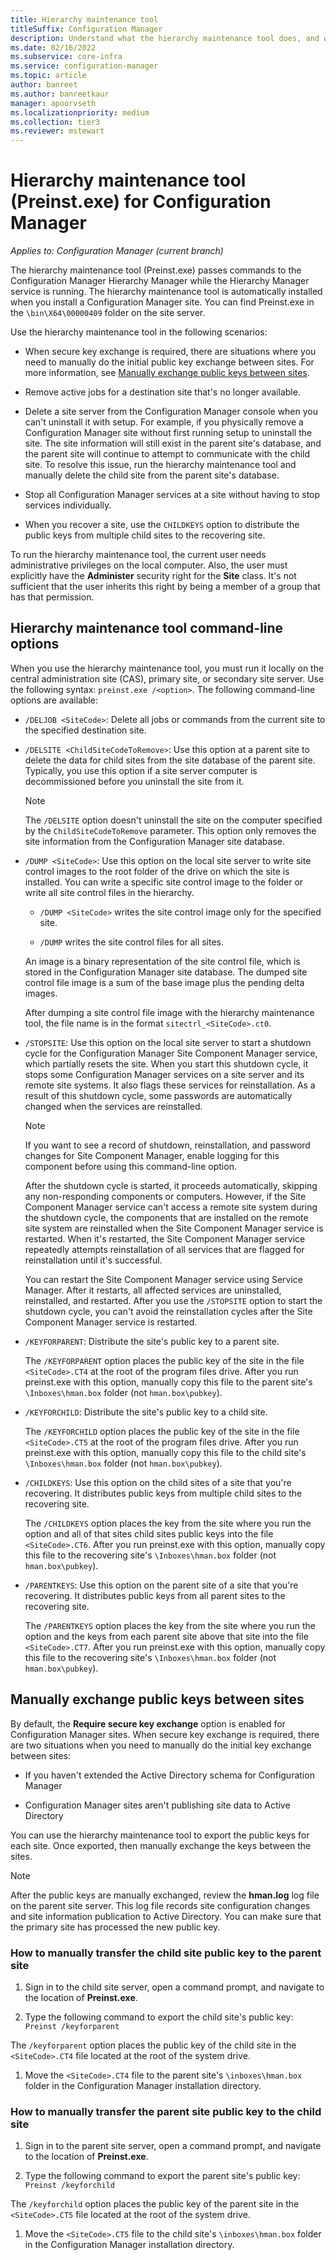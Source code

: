 ```yaml
---
title: Hierarchy maintenance tool
titleSuffix: Configuration Manager
description: Understand what the hierarchy maintenance tool does, and why you might use it. Includes command-line options reference.
ms.date: 02/16/2022
ms.subservice: core-infra
ms.service: configuration-manager
ms.topic: article
author: banreet
ms.author: banreetkaur
manager: apoorvseth
ms.localizationpriority: medium
ms.collection: tier3
ms.reviewer: mstewart
---
```


# Hierarchy maintenance tool (Preinst.exe) for Configuration Manager

*Applies to: Configuration Manager (current branch)*

The hierarchy maintenance tool (Preinst.exe) passes commands to the Configuration Manager Hierarchy Manager while the Hierarchy Manager service is running. The hierarchy maintenance tool is automatically installed when you install a Configuration Manager site. You can find Preinst.exe in the `\bin\X64\00000409` folder on the site server.

Use the hierarchy maintenance tool in the following scenarios:

- When secure key exchange is required, there are situations where you need to manually do the initial public key exchange between sites. For more information, see [Manually exchange public keys between sites](#BKMK_ManuallyExchangeKeys).

- Remove active jobs for a destination site that's no longer available.

- Delete a site server from the Configuration Manager console when you can't uninstall it with setup. For example, if you physically remove a Configuration Manager site without first running setup to uninstall the site. The site information will still exist in the parent site's database, and the parent site will continue to attempt to communicate with the child site. To resolve this issue, run the hierarchy maintenance tool and manually delete the child site from the parent site's database.

- Stop all Configuration Manager services at a site without having to stop services individually.

- When you recover a site, use the `CHILDKEYS` option to distribute the public keys from multiple child sites to the recovering site.

To run the hierarchy maintenance tool, the current user needs administrative privileges on the local computer. Also, the user must explicitly have the **Administer** security right for the **Site** class. It's not sufficient that the user inherits this right by being a member of a group that has that permission.

## Hierarchy maintenance tool command-line options

When you use the hierarchy maintenance tool, you must run it locally on the central administration site (CAS), primary site, or secondary site server. Use the following syntax: `preinst.exe /<option>`. The following command-line options are available:

- `/DELJOB <SiteCode>`: Delete all jobs or commands from the current site to the specified destination site.

- `/DELSITE <ChildSiteCodeToRemove>`: Use this option at a parent site to delete the data for child sites from the site database of the parent site. Typically, you use this option if a site server computer is decommissioned before you uninstall the site from it.

  > [!NOTE]
  > The `/DELSITE` option doesn't uninstall the site on the computer specified by the `ChildSiteCodeToRemove` parameter. This option only removes the site information from the Configuration Manager site database.

- `/DUMP <SiteCode>`: Use this option on the local site server to write site control images to the root folder of the drive on which the site is installed. You can write a specific site control image to the folder or write all site control files in the hierarchy.

  - `/DUMP <SiteCode>` writes the site control image only for the specified site.

  - `/DUMP` writes the site control files for all sites.

  An image is a binary representation of the site control file, which is stored in the Configuration Manager site database. The dumped site control file image is a sum of the base image plus the pending delta images.

  After dumping a site control file image with the hierarchy maintenance tool, the file name is in the format `sitectrl_<SiteCode>.ct0`.

- `/STOPSITE`: Use this option on the local site server to start a shutdown cycle for the Configuration Manager Site Component Manager service, which partially resets the site. When you start this shutdown cycle, it stops some Configuration Manager services on a site server and its remote site systems. It also flags these services for reinstallation. As a result of this shutdown cycle, some passwords are automatically changed when the services are reinstalled.

  > [!NOTE]
  > If you want to see a record of shutdown, reinstallation, and password changes for Site Component Manager, enable logging for this component before using this command-line option.

  After the shutdown cycle is started, it proceeds automatically, skipping any non-responding components or computers. However, if the Site Component Manager service can't access a remote site system during the shutdown cycle, the components that are installed on the remote site system are reinstalled when the Site Component Manager service is restarted. When it's restarted, the Site Component Manager service repeatedly attempts reinstallation of all services that are flagged for reinstallation until it's successful.

  You can restart the Site Component Manager service using Service Manager. After it restarts, all affected services are uninstalled, reinstalled, and restarted. After you use the `/STOPSITE` option to start the shutdown cycle, you can't avoid the reinstallation cycles after the Site Component Manager service is restarted.

- `/KEYFORPARENT`: Distribute the site's public key to a parent site.

  The `/KEYFORPARENT` option places the public key of the site in the file `<SiteCode>.CT4` at the root of the program files drive. After you run preinst.exe with this option, manually copy this file to the parent site's `\Inboxes\hman.box` folder (not `hman.box\pubkey`).

- `/KEYFORCHILD`: Distribute the site's public key to a child site.

   The `/KEYFORCHILD` option places the public key of the site in the file `<SiteCode>.CT5` at the root of the program files drive. After you run preinst.exe with this option, manually copy this file to the child site's `\Inboxes\hman.box` folder (not `hman.box\pubkey`).

- `/CHILDKEYS`: Use this option on the child sites of a site that you're recovering. It distributes public keys from multiple child sites to the recovering site.

  The `/CHILDKEYS` option places the key from the site where you run the option and all of that sites child sites public keys into the file `<SiteCode>.CT6`. After you run preinst.exe with this option, manually copy this file to the recovering site's `\Inboxes\hman.box` folder (not `hman.box\pubkey`).

- `/PARENTKEYS`: Use this option on the parent site of a site that you're recovering. It distributes public keys from all parent sites to the recovering site.

  The `/PARENTKEYS` option places the key from the site where you run the option and the keys from each parent site above that site into the file `<SiteCode>.CT7`. After you run preinst.exe with this option, manually copy this file to the recovering site's `\Inboxes\hman.box` folder (not `hman.box\pubkey`).

## <a name="BKMK_ManuallyExchangeKeys"></a> Manually exchange public keys between sites

By default, the **Require secure key exchange** option is enabled for Configuration Manager sites. When secure key exchange is required, there are two situations when you need to manually do the initial key exchange between sites:

- If you haven't extended the Active Directory schema for Configuration Manager

- Configuration Manager sites aren't publishing site data to Active Directory

You can use the hierarchy maintenance tool to export the public keys for each site. Once exported, then manually exchange the keys between the sites.

> [!NOTE]
> After the public keys are manually exchanged, review the **hman.log** log file on the parent site server. This log file records site configuration changes and site information publication to Active Directory. You can make sure that the primary site has processed the new public key.

### How to manually transfer the child site public key to the parent site

1. Sign in to the child site server, open a command prompt, and navigate to the location of **Preinst.exe**.

1. Type the following command to export the child site's public key: `Preinst /keyforparent`

  The `/keyforparent` option places the public key of the child site in the `<SiteCode>.CT4` file located at the root of the system drive.

1. Move the `<SiteCode>.CT4` file to the parent site's `\inboxes\hman.box` folder in the Configuration Manager installation directory.

### How to manually transfer the parent site public key to the child site

1. Sign in to the parent site server, open a command prompt, and navigate to the location of **Preinst.exe**.

1. Type the following command to export the parent site's public key: `Preinst /keyforchild`

  The `/keyforchild` option places the public key of the parent site in the `<SiteCode>.CT5` file located at the root of the system drive.

1. Move the `<SiteCode>.CT5` file to the child site's `\inboxes\hman.box` folder in the Configuration Manager installation directory.
